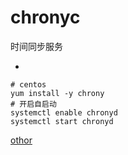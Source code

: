 # chronyc 
时间同步服务

- 
```shell
# centos
yum install -y chrony
# 开启自启动
systemctl enable chronyd
systemctl start chronyd
```
[othor](https://www.cnblogs.com/my-show-time/p/14658895.html)
